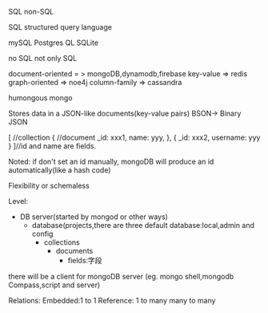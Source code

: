 SQL non-SQL

SQL structured query language

mySQL
Postgres QL
SQLite

no SQL
not only SQL

document-oriented = > mongoDB,dynamodb,firebase
key-value => redis
graph-oriented => noe4j
column-family => cassandra


humongous
    mongo

Stores data in a JSON-like documents(key-value pairs)
BSON-> Binary JSON

[ //collection
    { //document
        _id: xxx1, name: yyy,
    },
    { 
        _id: xxx2, username: yyy 
    }
]//id and name are fields.

Noted: if don't set an id manually, mongoDB will produce an id automatically(like a hash code)

Flexibility or schemaless 

Level:
- DB server(started by mongod or other ways)
    - database(projects,there are three default database:local,admin and config
        - collections
            - documents
                - fields:字段

there will be a client for mongoDB server
(eg. mongo shell,mongodb Compass,script and server)

Relations:
Embedded:1 to 1
Reference: 1 to many
           many to many

